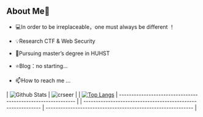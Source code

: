 ## About Me👋
- 💻In order to be irreplaceable，one must always be different ！

- 💡Research  CTF & Web Security

- 🌱Pursuing master’s degree in HUHST

- ⭐️Blog：no starting...

- 📫How to reach me ...

| ![Github Stats](https://github-readme-stats.vercel.app/api?username=crseer&show_icons=true&theme=gruvbox_light&count_private=true&bg_color=DEG,C2FFD8,465EFB) | ![crseer](https://count.getloli.com/get/@crseer?theme=rule34) |
| [![Top Langs](https://github-readme-stats.vercel.app/api/top-langs/?username=crseer)](https://github.com/anuraghazra/github-readme-stats) | ------------------------------------------------------------ |
| ------------------------------------------------------------ | ------------------------------------------------------------ |
